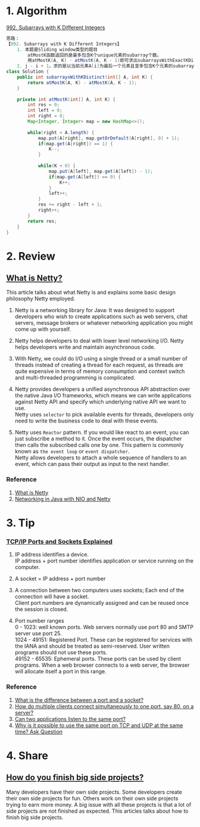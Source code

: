 # 1. Algorithm
[992. Subarrays with K Different Integers](https://leetcode.com/problems/subarrays-with-k-different-integers/description/)
```Java
思路：
【992. Subarrays with K Different Integers】
    1. 本题是Sliding window类型的题目
        atMostK函数返回的是最多包含K个unique元素的subarray个数。
        用atMostK(A, K) - atMostK(A, K - 1)即可求出subarraysWithExactKDistinct
    2. j - i + 1，求的是以当前元素A[i]为最后一个元素且至多包含K个元素的subarray个数。
class Solution {
    public int subarraysWithKDistinct(int[] A, int K) {
        return atMostK(A, K) - atMostK(A, K - 1);
    }
    
    private int atMostK(int[] A, int K) {
        int res = 0;
        int left = 0;
        int right = 0;
        Map<Integer, Integer> map = new HashMap<>();
        
        while(right < A.length) {
            map.put(A[right], map.getOrDefault(A[right], 0) + 1);
            if(map.get(A[right]) == 1) {
                K--;
            }
            
            while(K < 0) {
                map.put(A[left], map.get(A[left]) - 1);
                if(map.get(A[left]) == 0) {
                    K++;
                }
                left++;
            }
            res += right - left + 1;
            right++;
        }
        return res;
    }
}

```

# 2. Review
## [What is Netty?](http://ayedo.github.io/netty/2013/06/19/what-is-netty.html)
This article talks about what Netty is and explains some basic design philosophy Netty employed.

1. Netty is a networking library for Java: It was designed to support developers who wish to create applications such as web servers, chat servers, message brokers or whatever networking application you might come up with yourself.

2. Netty helps developers to deal with lower level networking I/O. Netty helps developers write and maintain asynchronous code.

3. With Netty, we could do I/O using a single thread or a small number of threads instead of creating a thread for each request, as threads are quite expensive in terms of memory consumption and context switch and multi-threaded programming is complicated.

4. Netty provides developers a unified asynchronous API abstraction over the native Java I/O frameworks, which means we can write applications against Netty API and specify which underlying native API we want to use. </br>
  Netty uses `selector` to pick available events for threads, developers only need to write the business code to deal with these events.

5. Netty uses `Reactor` pattern. If you would like react to an event, you can just subscribe a method to it. Once the event occurs, the dispatcher then calls the subscribed calls one by one. This pattern is commonly known as `the event loop` or `event dispatcher`. </br>
  Netty allows developers to attach a whole sequence of handlers to an event, which can pass their output as input to the next handler. 
  
### Reference
  1. [What is Netty](http://ayedo.github.io/netty/2013/06/19/what-is-netty.html)
  2. [Networking in Java with NIO and Netty](https://www.slideshare.net/kslisenko/networking-in-java-with-nio-and-netty-76583794)
  
# 3. Tip
### [TCP/IP Ports and Sockets Explained](http://www.steves-internet-guide.com/tcpip-ports-sockets/)
1. IP address identifies a device.</br>
  IP address + port number identifies application or service running on the computer.
  
2. A socket = IP address + port number

3. A connection between two computers uses sockets; Each end of the connection will have a socket.</br>
  Client port numbers are dynamically assigned and can be reused once the session is closed.
  
4. Port number ranges </br>
  0 - 1023: well known ports. Web servers normally use port 80 and SMTP server use port 25. </br>
  1024 - 49151: Registered Port. These can be registered for services with the IANA and should be treated as semi-reserved. User written programs should not use these ports. </br>
  49152 - 65535: Ephemeral ports. These ports can be used by client programs. When a web browser connects to a web server, the browser will allocate itself a port in this range. </br>
  
### Reference
  1. [What is the difference between a port and a socket?](https://stackoverflow.com/questions/152457/what-is-the-difference-between-a-port-and-a-socket)
  2. [How do multiple clients connect simultaneously to one port, say 80, on a server?](https://stackoverflow.com/questions/3329641/how-do-multiple-clients-connect-simultaneously-to-one-port-say-80-on-a-server)
  3. [Can two applications listen to the same port?](https://stackoverflow.com/questions/1694144/can-two-applications-listen-to-the-same-port)
  4. [Why is it possible to use the same port on TCP and UDP at the same time? Ask Question](https://stackoverflow.com/questions/29576481/why-is-it-possible-to-use-the-same-port-on-tcp-and-udp-at-the-same-time)
  
# 4. Share
## [How do you finish big side projects?](https://eccentric-j.com/blog/4-completing-side-projects-in-2019.html)
Many developers have their own side projects. Some developers create their own side projects for fun. Others work on their own side projects trying to earn more money. A big issue with all these projects is that a lot of side projects are not finished as expected. This articles talks about how to finish big side projects.
